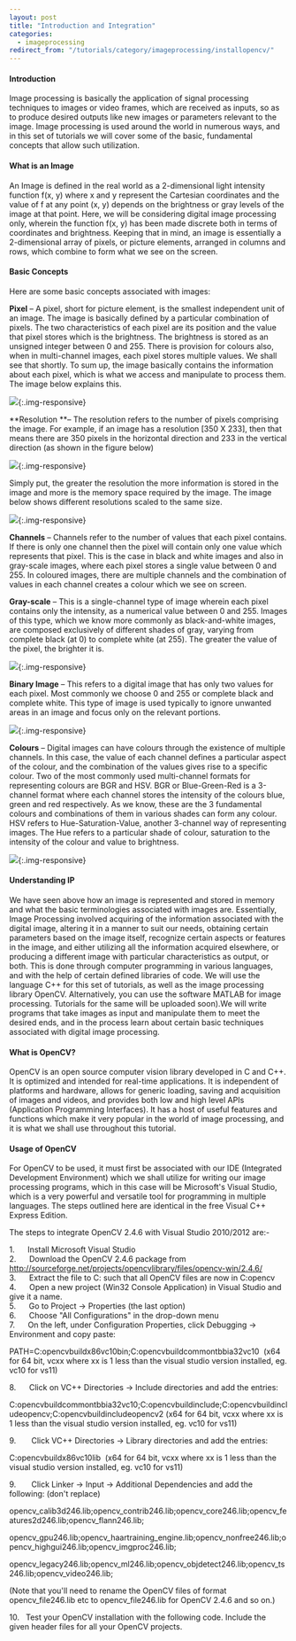 ```yaml
---
layout: post
title: "Introduction and Integration"
categories:
  - imageprocessing
redirect_from: "/tutorials/category/imageprocessing/installopencv/"
---
```


#### Introduction

Image processing is basically the application of signal processing techniques to images or video frames, which are received as inputs, so as to produce desired outputs like new images or parameters relevant to the image. Image processing is used around the world in numerous ways, and in this set of tutorials we will cover some of the basic, fundamental concepts that allow such utilization.

#### What is an Image

An Image is defined in the real world as a 2-dimensional light intensity function f(x, y) where x and y represent the Cartesian coordinates and the value of f at any point (x, y) depends on the brightness or gray levels of the image at that point. Here, we will be considering digital image processing only, wherein the function f(x, y) has been made discrete both in terms of coordinates and brightness. Keeping that in mind, an image is essentially a 2-dimensional array of pixels, or picture elements, arranged in columns and rows, which combine to form what we see on the screen.

#### Basic Concepts

Here are some basic concepts associated with images:

**Pixel** – A pixel, short for picture element, is the smallest independent unit of an image. The image is basically defined by a particular combination of pixels. The two characteristics of each pixel are its position and the value that pixel stores which is the brightness. The brightness is stored as an unsigned integer between 0 and 255. There is provision for colours also, when in multi-channel images, each pixel stores multiple values. We shall see that shortly. To sum up, the image basically contains the information about each pixel, which is what we access and manipulate to process them. The image below explains this.

![][1]{:.img-responsive}

**Resolution **– The resolution refers to the number of pixels comprising the image. For example, if an image has a resolution [350 X 233], then that means there are 350 pixels in the horizontal direction and 233 in the vertical direction (as shown in the figure below)

![][2]{:.img-responsive}

Simply put, the greater the resolution the more information is stored in the image and more is the memory space required by the image. The image below shows different resolutions scaled to the same size.

![][3]{:.img-responsive}

**Channels** – Channels refer to the number of values that each pixel contains. If there is only one channel then the pixel will contain only one value which represents that pixel. This is the case in black and white images and also in gray-scale images, where each pixel stores a single value between 0 and 255. In coloured images, there are multiple channels and the combination of values in each channel creates a colour which we see on screen.

  
**Gray-scale** – This is a single-channel type of image wherein each pixel contains only the intensity, as a numerical value between 0 and 255. Images of this type, which we know more commonly as black-and-white images, are composed exclusively of different shades of gray, varying from complete black (at 0) to complete white (at 255). The greater the value of the pixel, the brighter it is.

![][4]{:.img-responsive}

**Binary Image** – This refers to a digital image that has only two values for each pixel. Most commonly we choose 0 and 255 or complete black and complete white. This type of image is used typically to ignore unwanted areas in an image and focus only on the relevant portions.

![][5]{:.img-responsive}

**Colours** – Digital images can have colours through the existence of multiple channels. In this case, the value of each channel defines a particular aspect of the colour, and the combination of the values gives rise to a specific colour. Two of the most commonly used multi-channel formats for representing colours are BGR and HSV. BGR or Blue-Green-Red is a 3-channel format where each channel stores the intensity of the colours blue, green and red respectively. As we know, these are the 3 fundamental colours and combinations of them in various shades can form any colour. HSV refers to Hue-Saturation-Value, another 3-channel way of representing images. The Hue refers to a particular shade of colour, saturation to the intensity of the colour and value to brightness.

![][6]{:.img-responsive}

#### Understanding IP

We have seen above how an image is represented and stored in memory and what the basic terminologies associated with images are. Essentially, Image Processing involved acquiring of the information associated with the digital image, altering it in a manner to suit our needs, obtaining certain parameters based on the image itself, recognize certain aspects or features in the image, and either utilizing all the information acquired elsewhere, or producing a different image with particular characteristics as output, or both. This is done through computer programming in various languages, and with the help of certain defined libraries of code. We will use the language C++ for this set of tutorials, as well as the image processing library OpenCV. Alternatively, you can use the software MATLAB for image processing. Tutorials for the same will be uploaded soon).We will write programs that take images as input and manipulate them to meet the desired ends, and in the process learn about certain basic techniques associated with digital image processing.

#### What is OpenCV?

OpenCV is an open source computer vision library developed in C and C++. It is optimized and intended for real-time applications. It is independent of platforms and hardware, allows for generic loading, saving and acquisition of images and videos, and provides both low and high level APIs (Application Programming Interfaces). It has a host of useful features and functions which make it very popular in the world of image processing, and it is what we shall use throughout this tutorial.

#### Usage of OpenCV

For OpenCV to be used, it must first be associated with our IDE (Integrated Development Environment) which we shall utilize for writing our image processing programs, which in this case will be Microsoft's Visual Studio, which is a very powerful and versatile tool for programming in multiple languages. The steps outlined here are identical in the free Visual C++ Express Edition.

The steps to integrate OpenCV 2.4.6 with Visual Studio 2010/2012 are:-

1.      Install Microsoft Visual Studio  
2.      Download the OpenCV 2.4.6 package from http://sourceforge.net/projects/opencvlibrary/files/opencv-win/2.4.6/  
3.      Extract the file to C: such that all OpenCV files are now in C:opencv  
4.      Open a new project (Win32 Console Application) in Visual Studio and give it a name.  
5.      Go to Project -> Properties (the last option)  
6.      Choose "All Configurations" in the drop-down menu  
7.      On the left, under Configuration Properties, click Debugging -> Environment and copy paste:

PATH=C:opencvbuildx86vc10bin;C:opencvbuildcommontbbia32vc10  (x64 for 64 bit, vcxx where xx is 1 less than the visual studio version installed, eg. vc10 for vs11)

8.      Click on VC++ Directories -> Include directories and add the entries:

C:opencvbuildcommontbbia32vc10;C:opencvbuildinclude;C:opencvbuildincludeopencv;C:opencvbuildincludeopencv2 (x64 for 64 bit, vcxx where xx is 1 less than the visual studio version installed, eg. vc10 for vs11)

9.       Click VC++ Directories -> Library directories and add the entries:

C:opencvbuildx86vc10lib  (x64 for 64 bit, vcxx where xx is 1 less than the visual studio version installed, eg. vc10 for vs11)

9.       Click Linker -> Input -> Additional Dependencies and add the following: (don't replace)

opencv_calib3d246.lib;opencv_contrib246.lib;opencv_core246.lib;opencv_features2d246.lib;opencv_flann246.lib;

opencv_gpu246.lib;opencv_haartraining_engine.lib;opencv_nonfree246.lib;opencv_highgui246.lib;opencv_imgproc246.lib;

opencv_legacy246.lib;opencv_ml246.lib;opencv_objdetect246.lib;opencv_ts246.lib;opencv_video246.lib;

(Note that you'll need to rename the OpenCV files of format opencv_file246.lib etc to opencv_file246.lib for OpenCV 2.4.6 and so on.)

10.   Test your OpenCV installation with the following code. Include the given header files for all your OpenCV projects.

<script src="https://gist.github.com/abhinavjain241/87d2a41a4277a098dc9f.js"></script>

[1]: https://lh3.googleusercontent.com/f9V_rmykTCTCF316M2cLggJsh7kNCeKihmNtiuEYr3XZExAa5lXgSZ3LERpbYtDGece9cD6xCLvORFCFWE5jPznWjOZX3AylUgGWQUeobhsRrWw7-pM
[2]: https://lh5.googleusercontent.com/ffMI5SgBelW40jXR3TJ2kwzvSKDdfuKCDw8kO85pboGEItQQpovkvfMPLkisap9DQwBihfhYhogH97a-9PNV0XyFQK0yLOOmtSJhnJdShKRv3nu5tec
[3]: https://lh6.googleusercontent.com/ZVkW50MRpd88VAJWM6HHGNwyYW-E1VcSd1AkZ_avSsL_e7kSp--VlJOyk03k1Zxiezldq8QuBmJYog2XigLdhEmGE6a0JW7nbSfJukh9-PJ-jlkNlOQ
[4]: https://lh4.googleusercontent.com/HMb5FM2Hu_qOyad-N9ayXb7j9KkKy5bGwcM6M3eEsiQ92F0euFCbr2F1sKpuNzVRjmtfOWTQt-iL4_uSxzwGf22b9zG_66PgHEdXm1V5BhSGD-plBmg
[5]: https://lh6.googleusercontent.com/3JS4OGMgxeoUEbYq91_GTA5jAqMRmQt3JSLEW_2gCNA1wsNP9FHiuPFjhcshGlGQ4KtFrWd7wFXjI2hHzIORyYu-H49F7TduF3_mWKUpZcfkTyhy-3c
[6]: https://lh3.googleusercontent.com/-EjbNsWOytU6QlqxvZ7ZpiUZ3yegEHn8uRe_hNtvpqJAkwaOm3ioLvdqAo070ZzDU-SRI72eCg8jmBb55atfa4fdpE8c5Vx8059fE8I18f90lk2Z5_U
